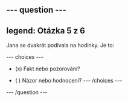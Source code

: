 --- question ---
---
legend: Otázka 5 z 6
---

Jana se dvakrát podívala na hodinky. Je to:

--- choices ---
- (x) Fakt nebo pozorování?

- ( ) Názor nebo hodnocení? --- /choices ---

--- /question ---
